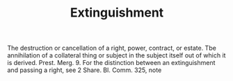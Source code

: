 ---
title: Extinguishment
letter: E
permalink: "/definitions/bld-extinguishment.html"
body: The destruction or cancellation of a right, power, contract, or estate. Tbe
  annihilation of a collateral thing or subject in the subject itself out of which
  it is derived. Prest. Merg. 9. For the distinction between an extinguishment and
  passing a right, see 2 Share. Bl. Comm. 325, note
published_at: '2018-07-07'
source: Black's Law Dictionary 2nd Ed (1910)
layout: post
---